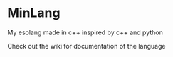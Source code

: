 # MinLang

My esolang made in c++ inspired by c++ and python

Check out the wiki for documentation of the language
